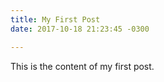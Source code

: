 ```yaml
---
title: My First Post
date: 2017-10-18 21:23:45 -0300

---
```



This is the content of my first post.